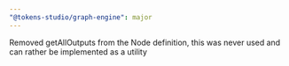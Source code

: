 ```yaml
---
"@tokens-studio/graph-engine": major
---
```


Removed getAllOutputs from the Node definition, this was never used and can rather be implemented as a utility
